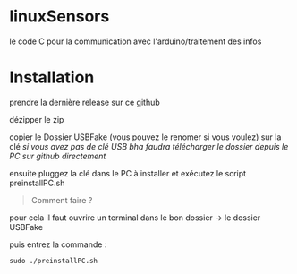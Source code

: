 
# linuxSensors
le code C pour la communication avec l'arduino/traitement des infos 
# Installation
prendre la dernière release sur ce github

dézipper le zip 

copier le Dossier USBFake (vous pouvez le renomer si vous voulez) sur la clé 
*si vous avez pas de clé USB bha faudra télécharger le dossier depuis le PC sur github directement*

ensuite pluggez la clé dans le PC à installer et exécutez le script preinstallPC.sh

> Comment faire ?

pour cela il faut ouvrire un terminal dans le bon dossier -> le dossier USBFake 

puis entrez la commande :

    sudo ./preinstallPC.sh




 
     

 

<!--stackedit_data:
eyJoaXN0b3J5IjpbMzk2MTQyNTc5LC0xNTM3NzgwOTE1LDExOT
g4ODUzMDUsLTU0MTIxMjUsOTkxNTMzNTc1LC0xNzAyMTA4Nzg0
XX0=
-->